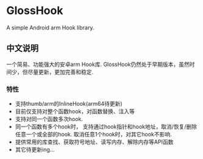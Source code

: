 # GlossHook
A simple Android arm Hook library.

## 中文说明
一个简易、功能强大的安卓arm Hook库.
GlossHook仍然处于早期版本，虽然时间少，但尽量更新，更加完善和稳定.

### 特性
* 支持thumb/arm的InlineHook(arm64待更新)
* 目前仅支持对整个函数hook，对函数替换、注入等
* 支持对同一个函数多次hook.
* 同一个函数有多个hook时，
支持通过hook指针和hook地址，取消/恢复/删除任意一个或全部的hook.
取消任意1个hook时，对其它hook不影响.
* 提供常用的库查找、获取符号地址、读写内存、解除内存等API函数
* 其它待更新ing…
